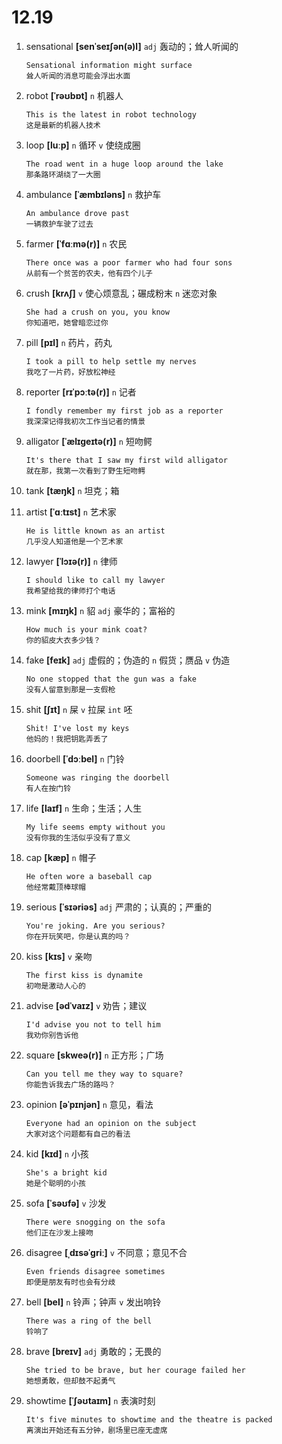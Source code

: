 # 12.19

1. sensational **[senˈseɪʃən(ə)l]** `adj` 轰动的；耸人听闻的

   ```
   Sensational information might surface
   耸人听闻的消息可能会浮出水面
   ```

2. robot **[ˈrəʊbɒt]** `n` 机器人

   ```
   This is the latest in robot technology
   这是最新的机器人技术
   ```

3. loop **[luːp]** `n` 循环 `v` 使绕成圈

   ```
   The road went in a huge loop around the lake
   那条路环湖绕了一大圈
   ```

4. ambulance **[ˈæmbɪləns]** `n` 救护车

   ```
   An ambulance drove past
   一辆救护车驶了过去
   ```

5. farmer **[ˈfɑːmə(r)]** `n` 农民

   ```
   There once was a poor farmer who had four sons
   从前有一个贫苦的农夫，他有四个儿子
   ```

6. crush **[krʌʃ]** `v` 使心烦意乱；碾成粉末 `n` 迷恋对象

   ```
   She had a crush on you, you know
   你知道吧，她曾暗恋过你
   ```

7. pill **[pɪl]** `n` 药片，药丸

   ```
   I took a pill to help settle my nerves
   我吃了一片药，好放松神经
   ```

8. reporter **[rɪˈpɔːtə(r)]** `n` 记者

   ```
   I fondly remember my first job as a reporter
   我深深记得我初次工作当记者的情景
   ```

9. alligator **[ˈælɪɡeɪtə(r)]** `n` 短吻鳄

   ```
   It's there that I saw my first wild alligator
   就在那，我第一次看到了野生短吻鳄
   ```

10. tank **[tæŋk]** `n` 坦克；箱

11. artist **[ˈɑːtɪst]** `n` 艺术家

    ```
    He is little known as an artist
    几乎没人知道他是一个艺术家
    ```

12. lawyer **[ˈlɔɪə(r)]** `n` 律师

    ```
    I should like to call my lawyer
    我希望给我的律师打个电话
    ```

13. mink **[mɪŋk]** `n` 貂 `adj` 豪华的；富裕的

    ```
    How much is your mink coat?
    你的貂皮大衣多少钱？
    ```

14. fake **[feɪk]** `adj` 虚假的；伪造的 `n` 假货；赝品 `v` 伪造

    ```
    No one stopped that the gun was a fake
    没有人留意到那是一支假枪
    ```

15. shit **[ʃɪt]** `n` 屎 `v` 拉屎 `int` 呸

    ```
    Shit! I've lost my keys
    他妈的！我把钥匙弄丢了
    ```

16. doorbell **[ˈdɔːbel]** `n` 门铃

    ```
    Someone was ringing the doorbell
    有人在按门铃
    ```

17. life **[laɪf]** `n` 生命；生活；人生

    ```
    My life seems empty without you
    没有你我的生活似乎没有了意义
    ```

18. cap **[kæp]** `n` 帽子

    ```
    He often wore a baseball cap
    他经常戴顶棒球帽
    ```

19. serious **[ˈsɪəriəs]** `adj` 严肃的；认真的；严重的

    ```
    You're joking. Are you serious?
    你在开玩笑吧，你是认真的吗？
    ```

20. kiss **[kɪs]** `v` 亲吻

    ```
    The first kiss is dynamite
    初吻是激动人心的
    ```

21. advise **[ədˈvaɪz]** `v` 劝告；建议

    ```
    I'd advise you not to tell him
    我劝你别告诉他
    ```

22. square **[skweə(r)]** `n` 正方形；广场

    ```
    Can you tell me they way to square?
    你能告诉我去广场的路吗？
    ```

23. opinion **[əˈpɪnjən]** `n` 意见，看法

    ```
    Everyone had an opinion on the subject
    大家对这个问题都有自己的看法
    ```

24. kid **[kɪd]** `n` 小孩

    ```
    She's a bright kid
    她是个聪明的小孩
    ```

25. sofa **[ˈsəʊfə]** `v` 沙发

    ```
    There were snogging on the sofa
    他们正在沙发上接吻
    ```

26. disagree **[ˌdɪsəˈɡriː]** `v` 不同意；意见不合

    ```
    Even friends disagree sometimes
    即便是朋友有时也会有分歧
    ```

27. bell **[bel]** `n` 铃声；钟声 `v` 发出响铃

    ```
    There was a ring of the bell
    铃响了
    ```

28. brave **[breɪv]** `adj` 勇敢的；无畏的

    ```
    She tried to be brave, but her courage failed her
    她想勇敢，但却鼓不起勇气
    ```

29. showtime **[ˈʃəʊtaɪm]** `n` 表演时刻
    ```
    It's five minutes to showtime and the theatre is packed
    离演出开始还有五分钟，剧场里已座无虚席
    ```
